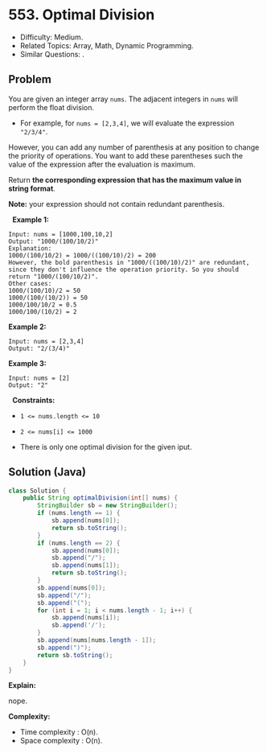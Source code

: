 # 553. Optimal Division

- Difficulty: Medium.
- Related Topics: Array, Math, Dynamic Programming.
- Similar Questions: .

## Problem

You are given an integer array ```nums```. The adjacent integers in ```nums``` will perform the float division.


	
- For example, for ```nums = [2,3,4]```, we will evaluate the expression ```"2/3/4"```.


However, you can add any number of parenthesis at any position to change the priority of operations. You want to add these parentheses such the value of the expression after the evaluation is maximum.

Return **the corresponding expression that has the maximum value in string format**.

**Note:** your expression should not contain redundant parenthesis.

 
**Example 1:**

```
Input: nums = [1000,100,10,2]
Output: "1000/(100/10/2)"
Explanation:
1000/(100/10/2) = 1000/((100/10)/2) = 200
However, the bold parenthesis in "1000/((100/10)/2)" are redundant, since they don't influence the operation priority. So you should return "1000/(100/10/2)".
Other cases:
1000/(100/10)/2 = 50
1000/(100/(10/2)) = 50
1000/100/10/2 = 0.5
1000/100/(10/2) = 2
```

**Example 2:**

```
Input: nums = [2,3,4]
Output: "2/(3/4)"
```

**Example 3:**

```
Input: nums = [2]
Output: "2"
```

 
**Constraints:**


	
- ```1 <= nums.length <= 10```
	
- ```2 <= nums[i] <= 1000```
	
- There is only one optimal division for the given iput.



## Solution (Java)

```java
class Solution {
    public String optimalDivision(int[] nums) {
        StringBuilder sb = new StringBuilder();
        if (nums.length == 1) {
            sb.append(nums[0]);
            return sb.toString();
        }
        if (nums.length == 2) {
            sb.append(nums[0]);
            sb.append("/");
            sb.append(nums[1]);
            return sb.toString();
        }
        sb.append(nums[0]);
        sb.append("/");
        sb.append("(");
        for (int i = 1; i < nums.length - 1; i++) {
            sb.append(nums[i]);
            sb.append('/');
        }
        sb.append(nums[nums.length - 1]);
        sb.append(")");
        return sb.toString();
    }
}
```

**Explain:**

nope.

**Complexity:**

* Time complexity : O(n).
* Space complexity : O(n).
